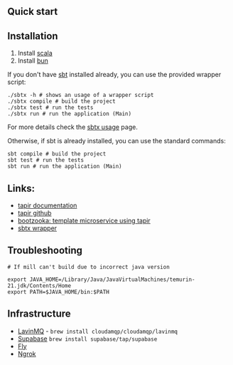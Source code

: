 ## Quick start

## Installation
1. Install [scala](https://www.scala-lang.org/download/)
2. Install [bun](https://bun.sh)

If you don't have [sbt](https://www.scala-sbt.org) installed already, you can use the provided wrapper script:

```shell
./sbtx -h # shows an usage of a wrapper script
./sbtx compile # build the project
./sbtx test # run the tests
./sbtx run # run the application (Main)
```

For more details check the [sbtx usage](https://github.com/dwijnand/sbt-extras#sbt--h) page.

Otherwise, if sbt is already installed, you can use the standard commands:

```shell
sbt compile # build the project
sbt test # run the tests
sbt run # run the application (Main)
```

## Links:

* [tapir documentation](https://tapir.softwaremill.com/en/latest/)
* [tapir github](https://github.com/softwaremill/tapir)
* [bootzooka: template microservice using tapir](https://softwaremill.github.io/bootzooka/)
* [sbtx wrapper](https://github.com/dwijnand/sbt-extras#installation)

## Troubleshooting

```
# If mill can't build due to incorrect java version

export JAVA_HOME=/Library/Java/JavaVirtualMachines/temurin-21.jdk/Contents/Home
export PATH=$JAVA_HOME/bin:$PATH

```

## Infrastructure
* [LavinMQ](https://lavinmq.com/documentation/installation-guide) - `brew install cloudamqp/cloudamqp/lavinmq`
* [Supabase](https://supabase.com/docs/guides/cli/getting-started) `brew install supabase/tap/supabase`
* [Fly](https://fly.io)
* [Ngrok](https://dashboard.ngrok.com/get-started/setup/macos)